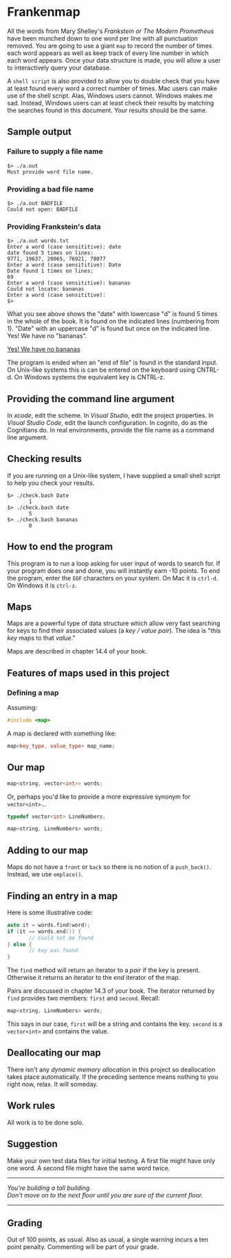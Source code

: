 # Frankenmap

All the words from Mary Shelley's *Frankstein or The Modern Prometheus* have been munched down to one word per line with all punctuation removed. You are going to use a giant ```map``` to record the number of times each word appears as well as keep track of every line number in which each word appears. Once your data structure is made, you will allow a user to interactively query your database.

A ```shell script``` is also provided to allow you to double check that you have at least found every word a correct number of times. Mac users can make use of the shell script. Alas, Windows users cannot. Windows makes me sad. Instead, Windows users can at least check their results by matching the searches found in this document. Your results should be the same.

## Sample output

### Failure to supply a file name

```text
$> ./a.out
Must provide word file name.
```

### Providing a bad file name

```text
$> ./a.out BADFILE
Could not open: BADFILE
```

### Providing Frankstein's data

```text
$> ./a.out words.txt
Enter a word (case sensititive): date
date found 5 times on lines:
9771, 19637, 20065, 76921, 78077
Enter a word (case sensititive): Date
Date found 1 times on lines:
69
Enter a word (case sensititive): bananas
Could not locate: bananas
Enter a word (case sensititive):
$>
```

What you see above shows the "date" with lowercase "d" is found 5 times in the whole of the book. It is found on the indicated lines (numbering from 1). "Date" with an uppercase "d" is found but once on the indicated line. Yes! We have no "bananas".

[Yes! We have no bananas](https://www.youtube.com/watch?v=PDd8shcLvHI)

The program is ended when an "end of file" is found in the standard input. On Unix-like systems this is can be entered on the keyboard using CNTRL-d. On Windows systems the equivalent key is CNTRL-z.

## Providing the command line argument

In *xcode*, edit the scheme. In *Visual Studio*, edit the project properties. In *Visual Studio Code*, edit the launch configuration. In cognito, do as the Cognitians do. In real environments, provide the file name as a command line argument.

## Checking results

If you are running on a Unix-like system, I have supplied a small shell script to help you check your results.

```text
$> ./check.bash Date
       1
$> ./check.bash date
       5
$> ./check.bash bananas
       0
```

## How to end the program

This program is to run a loop asking for user input of words to search for. If your program does one and done, you will instantly earn -10 points. To end the program, enter the `EOF` characters on your system. On Mac it is `ctrl-d`. On Windows it is `ctrl-z`.

## Maps

Maps are a powerful type of data structure which allow very fast searching for keys to find their associated values (a *key / value pair*). The idea is "this *key* maps to that *value*."

Maps are described in chapter 14.4 of your book.

## Features of maps used in this project

### Defining a map

Assuming:

```c++
#include <map>
```

A map is declared with something like:

```c++
map<key_type, value_type> map_name;
```

## Our map

```c++
map<string, vector<int>> words;
```

Or, perhaps you'd like to provide a more expressive synonym for `vector<int>`...

```c++
typedef vector<int> LineNumbers;

map<string, LineNumbers> words;
```

## Adding to our map

Maps do not have a `front` or `back` so there is no notion of a `push_back()`. Instead, we use `emplace()`.

## Finding an entry in a map

Here is some illustrative code:

```c++
auto it = words.find(word);
if (it == words.end()) {
       // Could not be found
} else {
       // key was found
}
```

The ```find``` method will return an iterator to a *pair* if the key is present. Otherwise it returns an iterator to the *end* iterator of the map.

Pairs are discussed in chapter 14.3 of your book. The iterator returned by ```find``` provides two members: ```first``` and ```second```. Recall:

```c++
map<string, LineNumbers> words;
```

This says in our case, ```first``` will be a string and contains the key. ```second``` is a ```vector<int>``` and contains the value.

## Deallocating our map

There isn't any *dynamic memory allocation* in this project so deallocation takes place automatically. If the preceding sentence means nothing to you right now, relax. It will someday.

## Work rules

All work is to be done solo.

## Suggestion

Make your own test data files for initial testing. A first file might have only one word. A second file might have the same word twice.

----

<i>
	You're building a tall building.
	<br/>
	Don't move on to the next floor until you are sure of the current floor.
</i>

----

## Grading

Out of 100 points, as usual. Also as usual, a single warning incurs a ten point penalty. Commenting will be part of your grade.
